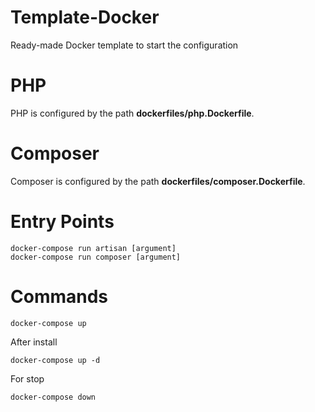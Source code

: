 # Template-Docker
Ready-made Docker template to start the configuration

# PHP
PHP is configured by the path **dockerfiles/php.Dockerfile**.

# Composer
Composer is configured by the path **dockerfiles/composer.Dockerfile**.

# Entry Points
```
docker-compose run artisan [argument]
docker-compose run composer [argument]
```

# Commands

```
docker-compose up
```

After install
```
docker-compose up -d
```
For stop
```
docker-compose down
```

